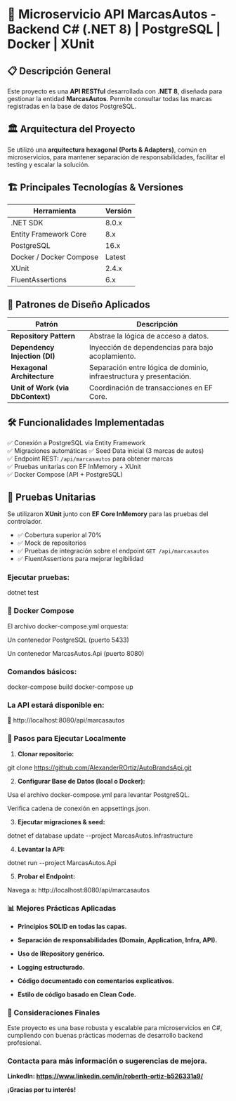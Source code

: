 ﻿# 🚗 Microservicio API MarcasAutos - Backend C# (.NET 8) | PostgreSQL | Docker | XUnit

## 📋 Descripción General
Este proyecto es una **API RESTful** desarrollada con **.NET 8**, diseñada para gestionar la entidad **MarcasAutos**. Permite consultar todas las marcas registradas en la base de datos PostgreSQL.



## 🏛️ Arquitectura del Proyecto
Se utilizó una **arquitectura hexagonal (Ports & Adapters)**, común en microservicios, para mantener separación de responsabilidades, facilitar el testing y escalar la solución.


## 🏗️ Principales Tecnologías & Versiones
| Herramienta              | Versión |
|--------------------------|---------|
| .NET SDK                  | 8.0.x   |
| Entity Framework Core     | 8.x     |
| PostgreSQL                | 16.x    |
| Docker / Docker Compose   | Latest  |
| XUnit                     | 2.4.x   |
| FluentAssertions          | 6.x     |

## 📐 Patrones de Diseño Aplicados
| Patrón                         | Descripción |
|---------------------------------|-------------|
| **Repository Pattern**          | Abstrae la lógica de acceso a datos. |
| **Dependency Injection (DI)**   | Inyección de dependencias para bajo acoplamiento. |
| **Hexagonal Architecture**      | Separación entre lógica de dominio, infraestructura y presentación. |
| **Unit of Work (via DbContext)**| Coordinación de transacciones en EF Core. |

## 🛠️ Funcionalidades Implementadas
✅ Conexión a PostgreSQL via Entity Framework  
✅ Migraciones automáticas
✅ Seed Data inicial (3 marcas de autos)  
✅ Endpoint REST: `/api/marcasautos` para obtener marcas  
✅ Pruebas unitarias con EF InMemory + XUnit  
✅ Docker Compose (API + PostgreSQL)  


## 🧪 Pruebas Unitarias
Se utilizaron **XUnit** junto con **EF Core InMemory** para las pruebas del controlador.

- ✅ Cobertura superior al 70%
- ✅ Mock de repositorios
- ✅ Pruebas de integración sobre el endpoint `GET /api/marcasautos`
- ✅ FluentAssertions para mejorar legibilidad

### Ejecutar pruebas:

dotnet test

### 🐳 Docker Compose
El archivo docker-compose.yml orquesta:

Un contenedor PostgreSQL (puerto 5433)

Un contenedor MarcasAutos.Api (puerto 8080)

### Comandos básicos:

docker-compose build
docker-compose up

### La API estará disponible en:
📍 http://localhost:8080/api/marcasautos

### 📝 Pasos para Ejecutar Localmente

1. **Clonar repositorio:**

git clone https://github.com/AlexanderROrtiz/AutoBrandsApi.git

2. **Configurar Base de Datos (local o Docker):**

Usa el archivo docker-compose.yml para levantar PostgreSQL.

Verifica cadena de conexión en appsettings.json.

3. **Ejecutar migraciones & seed:**

dotnet ef database update --project MarcasAutos.Infrastructure

4. **Levantar la API:**

dotnet run --project MarcasAutos.Api

5. **Probar el Endpoint:**

Navega a: http://localhost:8080/api/marcasautos

### 📊 Mejores Prácticas Aplicadas

- **Principios SOLID en todas las capas.**

- **Separación de responsabilidades (Domain, Application, Infra, API).**

- **Uso de IRepository<T> genérico.**

- **Logging estructurado.**

- **Código documentado con comentarios explicativos.**

- **Estilo de código basado en Clean Code.**

### 🎯 Consideraciones Finales
Este proyecto es una base robusta y escalable para microservicios en C#, cumpliendo con buenas prácticas modernas de desarrollo backend profesional.

### Contacta para más información o sugerencias de mejora.

**LinkedIn: https://www.linkedin.com/in/roberth-ortiz-b526331a9/**

**¡Gracias por tu interés!**


